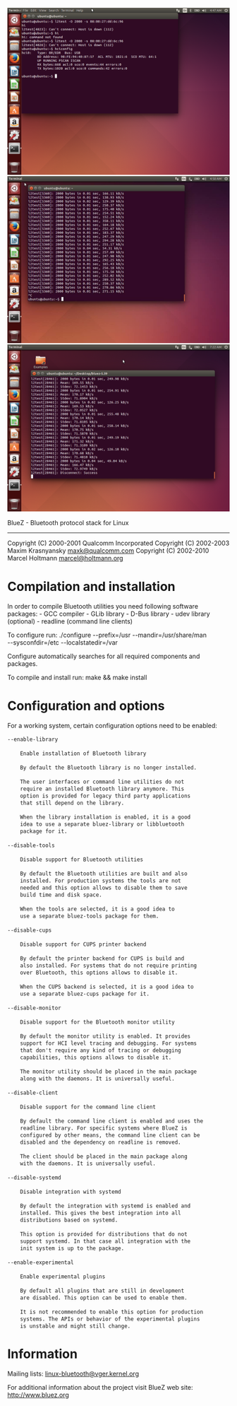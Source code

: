 ![Screenshot](Screenshots/Screenshot1.png)
![Screenshot](Screenshots/Screenshot2.png)
![Screenshot](Screenshots/Screenshot3.png)

BlueZ - Bluetooth protocol stack for Linux
******************************************

Copyright (C) 2000-2001  Qualcomm Incorporated
Copyright (C) 2002-2003  Maxim Krasnyansky <maxk@qualcomm.com>
Copyright (C) 2002-2010  Marcel Holtmann <marcel@holtmann.org>


Compilation and installation
============================

In order to compile Bluetooth utilities you need following software packages:
	- GCC compiler
	- GLib library
	- D-Bus library
	- udev library (optional)
	- readline (command line clients)

To configure run:
	./configure --prefix=/usr --mandir=/usr/share/man \
				--sysconfdir=/etc --localstatedir=/var

Configure automatically searches for all required components and packages.

To compile and install run:
	make && make install


Configuration and options
=========================

For a working system, certain configuration options need to be enabled:

	--enable-library

		Enable installation of Bluetooth library

		By default the Bluetooth library is no longer installed.

		The user interfaces or command line utilities do not
		require an installed Bluetooth library anymore. This
		option is provided for legacy third party applications
		that still depend on the library.

		When the library installation is enabled, it is a good
		idea to use a separate bluez-library or libbluetooth
		package for it.

	--disable-tools

		Disable support for Bluetooth utilities

		By default the Bluetooth utilities are built and also
		installed. For production systems the tools are not
		needed and this option allows to disable them to save
		build time and disk space.

		When the tools are selected, it is a good idea to
		use a separate bluez-tools package for them.

	--disable-cups

		Disable support for CUPS printer backend

		By default the printer backend for CUPS is build and
		also installed. For systems that do not require printing
		over Bluetooth, this options allows to disable it.

		When the CUPS backend is selected, it is a good idea to
		use a separate bluez-cups package for it.

	--disable-monitor

		Disable support for the Bluetooth monitor utility

		By default the monitor utility is enabled. It provides
		support for HCI level tracing and debugging. For systems
		that don't require any kind of tracing or debugging
		capabilities, this options allows to disable it.

		The monitor utility should be placed in the main package
		along with the daemons. It is universally useful.

	--disable-client

		Disable support for the command line client

		By default the command line client is enabled and uses the
		readline library. For specific systems where BlueZ is
		configured by other means, the command line client can be
		disabled and the dependency on readline is removed.

		The client should be placed in the main package along
		with the daemons. It is universally useful.

	--disable-systemd

		Disable integration with systemd

		By default the integration with systemd is enabled and
		installed. This gives the best integration into all
		distributions based on systemd.

		This option is provided for distributions that do not
		support systemd. In that case all integration with the
		init system is up to the package.

	--enable-experimental

		Enable experimental plugins

		By default all plugins that are still in development
		are disabled. This option can be used to enable them.

		It is not recommended to enable this option for production
		systems. The APIs or behavior of the experimental plugins
		is unstable and might still change.


Information
===========

Mailing lists:
	linux-bluetooth@vger.kernel.org

For additional information about the project visit BlueZ web site:
	http://www.bluez.org

